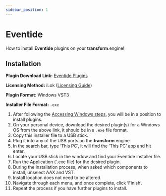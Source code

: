```yaml
---
sidebar_position: 1
---
```


# Eventide

How to install **Eventide** plugins on your **transform**.engine!

## Installation

**Plugin Download Link:** [Eventide Plugins](https://www.eventideaudio.com/downloads/)

**Licensing Method:** iLok ([Licensing Guide](../ilok.md))

**Plugin Format:** Windows VST3

**Installer File Format:** `.exe`

1. After following the [Accessing Windows steps](../installation.md#accessing-windows-to-install-plugins), you will be in a position to install plugins.
2. On your personal device, download the desired plugin(s) for a Windows OS from the above link, it should be in a `.exe` file format.
3. Copy this installer file to a USB stick.
4. Plug it into any of the USB ports on the **transform**.engine.
5. In the search bar, type ‘This PC’, it will find the ‘This PC’ app and hit enter.
6. Locate your USB stick in the window and find your Eventide installer file.
7. Run the Application (`.exe file) for the desired plugin.
8. During the installation process, when asked which components to install, unselect AAX and VST.
9. Install location does not need to be altered.
10. Navigate through each menu, and once complete, click ‘Finish’.
11. Repeat the process if you have further plugins to install.
